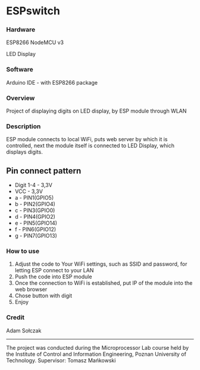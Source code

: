 # ESPswitch

### Hardware
 
ESP8266 NodeMCU v3
 
LED Display

### Software
 
Arduino IDE - with ESP8266 package

### Overview

Project of displaying digits on LED display, by ESP module through WLAN

### Description

ESP module connects to local WiFi, puts web server by which it is controlled, next the module itself is connected to LED Display, which displays digits.

## Pin connect pattern

+ Digit 1-4 - 3,3V
+ VCC - 3,3V
+ a - PIN1(GPIO5)
+ b - PIN2(GPIO4)
+ c - PIN3(GPIO0)
+ d - PIN4(GPIO2)
+ e - PIN5(GPIO14)
+ f - PIN6(GPIO12)
+ g - PIN7(GPIO13)

### How to use

1. Adjust the code to Your WiFi settings, such as SSID and password, for letting ESP connect to your LAN
2. Push the code into ESP module
3. Once the connection to WiFi is established, put IP of the module into the web browser
4. Chose button with digit
5. Enjoy

### Credit

Adam Sołczak

<hr>
The project was conducted during the Microprocessor Lab course held by the Institute of Control and Information Engineering, Poznan University of Technology. Supervisor: Tomasz Mańkowski
